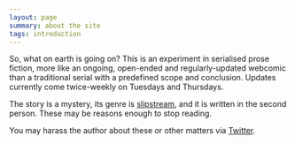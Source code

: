 ```yaml
---
layout: page
summary: about the site
tags: introduction
---
```


So, what on earth is going on?  This is an experiment in serialised prose fiction, more like an ongoing, open-ended and regularly-updated webcomic than a traditional serial with a predefined scope and conclusion.  Updates currently come twice-weekly on Tuesdays and Thursdays.

The story is a mystery, its genre is [slipstream][1], and it is written in the second person. These may be reasons enough to stop reading.

You may harass the author about these or other matters via [Twitter][2].

[1]: http://en.wikipedia.org/wiki/Slipstream_(genre)
[2]: https://twitter.com/dmcgk
